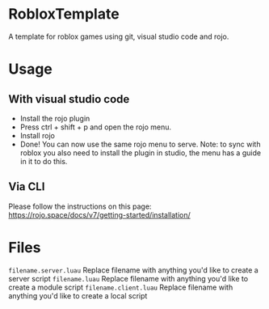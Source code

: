# RobloxTemplate
A template for roblox games using git, visual studio code and rojo.

# Usage 
## With visual studio code
- Install the rojo plugin
- Press ctrl + shift + p and open the rojo menu.
- Install rojo
- Done! You can now use the same rojo menu to serve.
Note: to sync with roblox you also need to install the plugin in studio, the menu has a guide in it to do this.

## Via CLI
Please follow the instructions on this page: https://rojo.space/docs/v7/getting-started/installation/

# Files
`filename.server.luau` Replace filename with anything you'd like to create a server script
`filename.luau` Replace filename with anything you'd like to create a module script
`filename.client.luau` Replace filename with anything you'd like to create a local script